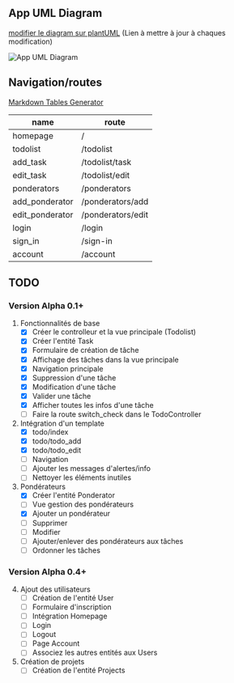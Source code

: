 ## App UML Diagram

[modifier le diagram sur plantUML](http://www.plantuml.com/plantuml/uml/RP6nJWCn38RtF4NKiT8Dh4mTMDWOoWEOv2yrpJadnoqWnBlZYmf7fPlkykNpdzZPDIEryrX2AjHQV6xG-1NY83GYtiTcolBgQup4vJ-ON7-lcftz_ZhLMk3ahLK9tzVCFRLJppIsSXEQqPBoP5p5iU73EgHSME0aas7F8sPwLhfwCtqKWrwep4TYWl7wNk_kmTbjM3eYdP0TljHQ_YxwL2L3oUhw25B5uS298UQOnRmmzEOssqtS3aF_BY4kaI8g2Xbo27sscxj5dMjTEj85SIJvN8pLiCNRGRA_sGy0) (Lien à mettre à jour à chaques modification)

![App UML Diagram](http://www.plantuml.com/plantuml/png/RP6nJWCn38RtF4NKiT8Dh4mTMDWOoWEOv2yrpJadnoqWnBlZYmf7fPlkykNpdzZPDIEryrX2AjHQV6xG-1NY83GYtiTcolBgQup4vJ-ON7-lcftz_ZhLMk3ahLK9tzVCFRLJppIsSXEQqPBoP5p5iU73EgHSME0aas7F8sPwLhfwCtqKWrwep4TYWl7wNk_kmTbjM3eYdP0TljHQ_YxwL2L3oUhw25B5uS298UQOnRmmzEOssqtS3aF_BY4kaI8g2Xbo27sscxj5dMjTEj85SIJvN8pLiCNRGRA_sGy0 "App UML Diagram")

## Navigation/routes


[Markdown Tables Generator](https://www.tablesgenerator.com/markdown_tables)

| **name**            | **route**             |
|-----------------|-------------------|
| homepage        | /                 |
| todolist        | /todolist         |
| add_task        | /todolist/task    |
| edit_task       | /todolist/edit    |
| ponderators     | /ponderators      |
| add_ponderator  | /ponderators/add  |
| edit_ponderator | /ponderators/edit |
| login           | /login            |
| sign_in         | /sign-in          |
| account         | /account          |


## TODO

### Version Alpha 0.1+

1. Fonctionnalités de base
    - [X] Créer le controlleur et la vue principale (Todolist)
    - [X] Créer l'entité Task
    - [X] Formulaire de création de tâche
    - [X] Affichage des tâches dans la vue principale
    - [X] Navigation principale
    - [X] Suppression d'une tâche
    - [X] Modification d'une tâche
    - [X] Valider une tâche
    - [X] Afficher toutes les infos d'une tâche
    - [ ] Faire la route switch_check dans le TodoController
2. Intégration d'un template
    - [X] todo/index
    - [X] todo/todo_add
    - [X] todo/todo_edit
    - [ ] Navigation
    - [ ] Ajouter les messages d'alertes/info
    - [ ] Nettoyer les éléments inutiles
3. Pondérateurs
    - [X] Créer l'entité Ponderator
    - [ ] Vue gestion des pondérateurs
    - [X] Ajouter un pondérateur
    - [ ] Supprimer
    - [ ] Modifier
    - [ ] Ajouter/enlever des pondérateurs aux tâches
    - [ ] Ordonner les tâches

### Version Alpha 0.4+

4. Ajout des utilisateurs
    - [ ] Création de l'entité User
    - [ ] Formulaire d'inscription
    - [ ] Intégration Homepage
    - [ ] Login
    - [ ] Logout
    - [ ] Page Account
    - [ ] Associez les autres entités aux Users
5. Création de projets
    - [ ] Création de l'entité Projects